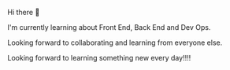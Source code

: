 Hi there 👋

I'm currently learning about Front End, Back End and Dev Ops.

Looking forward to collaborating and learning from everyone else.

Looking forward to learning something new every day!!!!

